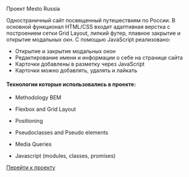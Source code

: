 Проект Mesto Russia


Одностраничный сайт посвященный путешествиям по России. В основной функционал HTML/CSS входит адаптивная верстка с построением сетки Grid Layout, липкий футер, плавное закрытие и открытие модальных окн. С помощью JavaScript реализовано:

* Открытие и закрытие модальных окон
* Редактирование имени и информации о себе на странице сайта
* Карточки добавлены в разметку через JavaScript
* Карточки можно добавлять, удалять и лайкать

#### Технологии которые использовались в проекте:

* Methodology BEM

* Flexbox and Grid Layout

* Positioning

* Pseudoclasses and Pseudo elements

* Media Queries

* Javascript (modules, classes, promises)

[Перейти к проекту](https://sparcog.github.io/mesto-project/)

